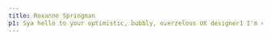 ```yaml
---
title: Roxanne Springman
p1: Sya hello to your optimistic, bubbly, overzelous UX designer1 I'm committed to brigining the best out of your projects, which includes accessability, visual appeal, and keeping it interesting.
---
```


